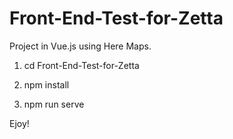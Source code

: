 # Front-End-Test-for-Zetta
Project in Vue.js using Here Maps.

1. cd Front-End-Test-for-Zetta

2. npm install

3. npm run serve

Ejoy!

